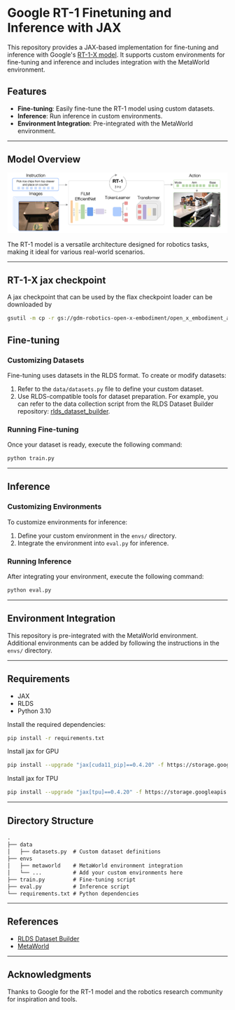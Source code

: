 # Google RT-1 Finetuning and Inference with JAX

This repository provides a JAX-based implementation for fine-tuning and inference with Google's [RT-1-X model](https://robotics-transformer-x.github.io/). It supports custom environments for fine-tuning and inference and includes integration with the MetaWorld environment.

## Features
- **Fine-tuning**: Easily fine-tune the RT-1 model using custom datasets.
- **Inference**: Run inference in custom environments.
- **Environment Integration**: Pre-integrated with the MetaWorld environment.

---

## Model Overview
![RT-1 Model](static/image1.png)

The RT-1 model is a versatile architecture designed for robotics tasks, making it ideal for various real-world scenarios.

---

## RT-1-X jax checkpoint
A jax checkpoint that can be used by the flax checkpoint loader can be downloaded by
```bash
gsutil -m cp -r gs://gdm-robotics-open-x-embodiment/open_x_embodiment_and_rt_x_oss/rt_1_x_jax .
```

## Fine-tuning

### Customizing Datasets
Fine-tuning uses datasets in the RLDS format. To create or modify datasets:
1. Refer to the `data/datasets.py` file to define your custom dataset.
2. Use RLDS-compatible tools for dataset preparation. For example, you can refer to the data collection script from the RLDS Dataset Builder repository: [rlds_dataset_builder](https://github.com/kpertsch/rlds_dataset_builder).

### Running Fine-tuning
Once your dataset is ready, execute the following command:
```bash
python train.py
```

---

## Inference

### Customizing Environments
To customize environments for inference:
1. Define your custom environment in the `envs/` directory.
2. Integrate the environment into `eval.py` for inference.

### Running Inference
After integrating your environment, execute the following command:
```bash
python eval.py
```

---

## Environment Integration
This repository is pre-integrated with the MetaWorld environment. Additional environments can be added by following the instructions in the `envs/` directory.

---

## Requirements
- JAX
- RLDS
- Python 3.10

Install the required dependencies:
```bash
pip install -r requirements.txt
```

Install jax for GPU
```bash
pip install --upgrade "jax[cuda11_pip]==0.4.20" -f https://storage.googleapis.com/jax-releases/jax_cuda_releases.html
```

Install jax for TPU
```bash
pip install --upgrade "jax[tpu]==0.4.20" -f https://storage.googleapis.com/jax-releases/libtpu_releases.html
```

---

## Directory Structure
```
.
├── data
│   ├── datasets.py  # Custom dataset definitions
├── envs
│   ├── metaworld    # MetaWorld environment integration
│   └── ...          # Add your custom environments here
├── train.py         # Fine-tuning script
├── eval.py          # Inference script
└── requirements.txt # Python dependencies
```

---

## References
- [RLDS Dataset Builder](https://github.com/kpertsch/rlds_dataset_builder)
- [MetaWorld](https://github.com/Farama-Foundation/Metaworld)


---

## Acknowledgments
Thanks to Google for the RT-1 model and the robotics research community for inspiration and tools.

